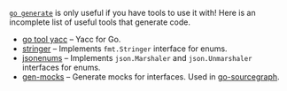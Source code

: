 [`go generate`](https://blog.golang.org/generate) is only useful if you have tools to use it with! Here is an incomplete list of useful tools that generate code.

* [go tool yacc](https://golang.org/cmd/yacc/) – Yacc for Go.
* [stringer](https://godoc.org/golang.org/x/tools/cmd/stringer) – Implements `fmt.Stringer` interface for enums.
* [jsonenums](https://github.com/campoy/jsonenums) – Implements `json.Marshaler` and `json.Unmarshaler` interfaces for enums.
* [gen-mocks](https://sourcegraph.com/sourcegraph/gen-mocks) – Generate mocks for interfaces. Used in [go-sourcegraph](https://sourcegraph.com/sourcegraph.com/sourcegraph/go-sourcegraph@master/.tree/sourcegraph).